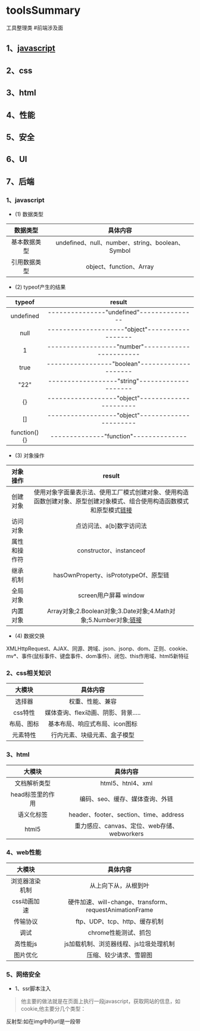 # toolsSummary
工具整理类
#前端涉及面

## 1、[javascript](#)
## 2、css
## 3、html
## 4、性能
## 5、安全
## 6、UI
## 7、后端


### 1、javascript

+ (1) 数据类型


|数据类型|具体内容|
|:-:|:-:|
|基本数据类型|undefined、null、number、string、boolean、Symbol|
|引用数据类型|object、function、Array|

+ (2) typeof产生的结果


|typeof|result|
|:-:|:-:|
|undefined|---------------"undefined"---------------|
|null|--------------------"object"------------------|
|1|------------------"number"-----------------------|
|true|-----------------"boolean"--------------------|
|"22"|------------------"string"--------------------|
|{}|------------------"object"----------------------|
|[]|------------------"object"----------------------|
|function(){}|--------------"function"--------------|

+ (3) 对象操作


|对象操作|result|
|:-:|:-:|
|创建对象|使用对象字面量表示法、使用工厂模式创建对象、使用构造函数创建对象、原型创建对象模式、组合使用构造函数模式和原型模式[链接](http://www.jb51.net/article/107012.htm)|
|访问对象|点访问法、a[b]数字访问法|
|属性和操作符|constructor、instanceof|
|继承机制|hasOwnProperty、isPrototypeOf、原型链|
|全局对象|screen用户屏幕 window|
|内置对象|Array对象;2.Boolean对象;3.Date对象;4.Math对象;5.Number对象;[链接](http://www.jb51.net/article/85831.htm)|

+ (4) 数据交换
 

 XMLHttpRequest、AJAX、同源、跨域、json、jsonp、dom、正则、cookie、mv*、事件(鼠标事件、键盘事件、dom事件)、闭包、this作用域、html5新特征


### 2、css相关知识

|大模块|具体内容|
|:-:|:-:|
|选择器|权重、性能、兼容|
|css特性|媒体查询、flex动画、阴影、背景.....|
|布局、图标|基本布局、响应式布局、icon图标|
|元素特性|行内元素、块级元素、盒子模型|


### 3、html

|大模块|具体内容|
|:-:|:-:|
|文档解析类型|html5、htnl4、xml|
|head标签里的作用|编码、seo、缓存、媒体查询、外链|
|语义化标签|header、footer、section、time、address|
|html5|重力感应、canvas、定位、web存储、webworkers|

### 4、web性能

|大模块|具体内容|
|:-:|:-:|
|浏览器渲染机制|从上向下从，从根到叶|
|css动画加速|硬件加速、will-change、transform、requestAnimationFrame|
|传输协议|ftp、UDP、tcp、http、缓存机制|
|调试|chrome性能测试、抓包|
|高性能js|js加载机制、浏览器线程、js垃圾处理机制|
|图片优化|压缩、较少请求、雪碧图|

### 5、网络安全

+ 1、ssr脚本注入

>他主要的做法就是在页面上执行一段javascript，获取网站的信息，如cookie,他主要分几个类型：

反射型:如在img中的url是一段带<script>的代码；他主要是设计一个url来获取客户信息

保存型：这种是脚本保存在数据库中，不经过滤就存储并显示给用户。实现这个过程主要分两步，先将恶意代码数据提交给服务器；然后服务器再将恶意代码返回给客户端，执行恶意代码；

基于DOM型：攻击者发送网页======》诱导用户登陆========》拿到用户的cookie或者session==========》伪装该用户

防御措施：校验用户输入和校验Id类型，正则匹配； 在页面输出之前先进行转义，html编码，javascript编码；url编码； csp

+ 2、CSRF跨站请求伪造

> 他主要做的是，攻击者盗用你的登录信息，以你的身份模拟发送各种请求。要完成一次CSRF攻击，受害者必须完成两个步骤

登录受信任网站A，并在本地生成cookie,在不退出A的情况下，访问危险网站B。你登录了一个网站后，不再打开一个tab页面并访问另外的网站，
特别是现在浏览器都是支持多tab的。关闭本地的浏览器后，本地的Cookie不会立刻过期。

防御措施: 正确使用GET、POST和Cookie； 在非GET请求中增加伪随机数；

随机数的增加主要有三个方式：
   1、为每个用户生成一个唯一的cookie token,所有表单都包含同一个伪随机值
   2、每个请求都是用验证码，这个方案完美，因为要多次输入验证码，所以用户友好性很差，所以不适合实际运用
   3、不同的表单包含一个不同的伪随机值


 + 3、HTTP劫持：主要是运营商，预防的方法是https

 + 4、DNS劫持

